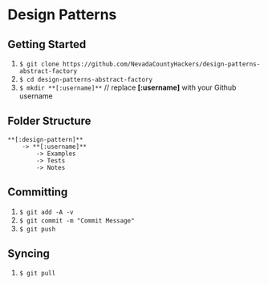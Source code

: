 Design Patterns
================================

## Getting Started

1. `$ git clone https://github.com/NevadaCountyHackers/design-patterns-abstract-factory`
2. `$ cd design-patterns-abstract-factory`
3. `$ mkdir **[:username]**` // replace **[:username]** with your Github username


## Folder Structure

````
**[:design-pattern]**
	-> **[:username]**
		-> Examples
		-> Tests
		-> Notes
````

## Committing

1. `$ git add -A -v`
2. `$ git commit -m "Commit Message"`
3. `$ git push`

## Syncing

1. `$ git pull`